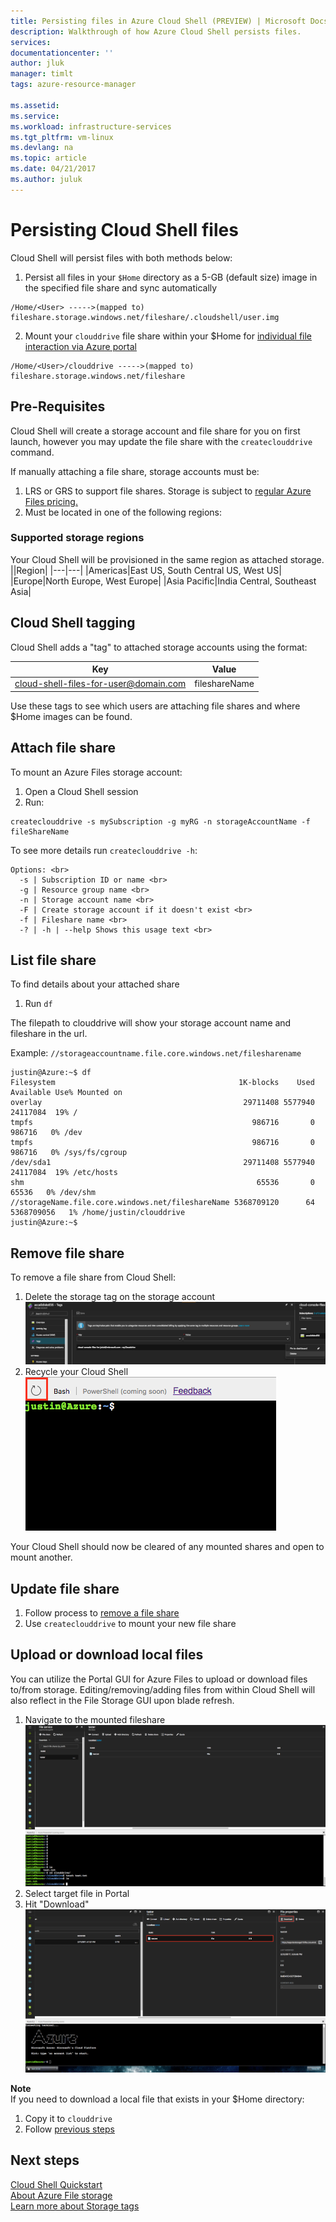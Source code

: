 ```yaml
---
title: Persisting files in Azure Cloud Shell (PREVIEW) | Microsoft Docs
description: Walkthrough of how Azure Cloud Shell persists files.
services: 
documentationcenter: ''
author: jluk
manager: timlt
tags: azure-resource-manager
 
ms.assetid: 
ms.service: 
ms.workload: infrastructure-services
ms.tgt_pltfrm: vm-linux
ms.devlang: na
ms.topic: article
ms.date: 04/21/2017
ms.author: juluk
---
```


# Persisting Cloud Shell files

Cloud Shell will persist files with both methods below:
1. Persist all files in your `$Home` directory as a 5-GB (default size) image in the specified file share and sync automatically <br>

```
/Home/<User> ----->(mapped to) fileshare.storage.windows.net/fileshare/.cloudshell/user.img
 ```

2. Mount your `clouddrive` file share within your $Home for [individual file interaction via Azure portal](#upload-or-download-local-files) <br>

```
/Home/<User>/clouddrive ----->(mapped to) fileshare.storage.windows.net/fileshare
```

## Pre-Requisites
Cloud Shell will create a storage account and file share for you on first launch, however you may update the file share with the `createclouddrive` command.

If manually attaching a file share, storage accounts must be:
1. LRS or GRS to support file shares. Storage is subject to [regular Azure Files pricing.](https://azure.microsoft.com/en-us/pricing/details/storage/files/)
2. Must be located in one of the following regions:

### Supported storage regions
Your Cloud Shell will be provisioned in the same region as attached storage.
||Region|
|---|---|
|Americas|East US, South Central US, West US|
|Europe|North Europe, West Europe|
|Asia Pacific|India Central, Southeast Asia|

## Cloud Shell tagging
Cloud Shell adds a "tag" to attached storage accounts using the format: <br>

| Key | Value |
|:-------------:|:-------------:|
|cloud-shell-files-for-user@domain.com|fileshareName|

Use these tags to see which users are attaching file shares and where $Home images can be found.

## Attach file share
To mount an Azure Files storage account: <br>
1. Open a Cloud Shell session <br>
2. Run: <br>

```
createclouddrive -s mySubscription -g myRG -n storageAccountName -f fileShareName
```

To see more details run `createclouddrive -h`: <br>
```
Options: <br>
  -s | Subscription ID or name <br>
  -g | Resource group name <br>
  -n | Storage account name <br>
  -F | Create storage account if it doesn't exist <br>
  -f | Fileshare name <br>
  -? | -h | --help Shows this usage text <br>
```

## List file share
To find details about your attached share
1. Run `df`

The filepath to clouddrive will show your storage account name and fileshare in the url.

Example: `//storageaccountname.file.core.windows.net/filesharename`

```
justin@Azure:~$ df
Filesystem                                         1K-blocks    Used  Available Use% Mounted on
overlay                                             29711408 5577940   24117084  19% /
tmpfs                                                 986716       0     986716   0% /dev
tmpfs                                                 986716       0     986716   0% /sys/fs/cgroup
/dev/sda1                                           29711408 5577940   24117084  19% /etc/hosts
shm                                                    65536       0      65536   0% /dev/shm
//storageName.file.core.windows.net/fileshareName 5368709120      64 5368709056   1% /home/justin/clouddrive
justin@Azure:~$
```

## Remove file share
To remove a file share from Cloud Shell:
1. Delete the storage tag on the storage account <br>
![](media/unmount-storage.png)
2. Recycle your Cloud Shell <br>
![](media/recycle-icon.png)

Your Cloud Shell should now be cleared of any mounted shares and open to mount another.

## Update file share
1. Follow process to [remove a file share](#remove-file-share)
2. Use `createclouddrive` to mount your new file share

## Upload or download local files
You can utilize the Portal GUI for Azure Files to upload or download files to/from storage.
Editing/removing/adding files from within Cloud Shell will also reflect in the File Storage GUI upon blade refresh.

1. Navigate to the mounted fileshare
![](media/touch-txt-storage.png)
2. Select target file in Portal
3. Hit "Download"
![](media/download-storage.png)

**Note** <br>
If you need to download a local file that exists in your $Home directory:
1. Copy it to `clouddrive` <br>
2. Follow [previous steps](#upload-or-download-local-files) <br>

## Next steps
[Cloud Shell Quickstart](quickstart.md) <br>
[About Azure File storage](https://docs.microsoft.com/azure/storage/storage-introduction#file-storage) <br>
[Learn more about Storage tags](https://docs.microsoft.com/azure/azure-resource-manager/resource-group-using-tags) <br>